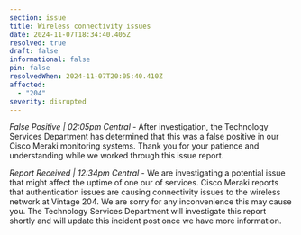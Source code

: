 ```yaml
---
section: issue
title: Wireless connectivity issues
date: 2024-11-07T18:34:40.405Z
resolved: true
draft: false
informational: false
pin: false
resolvedWhen: 2024-11-07T20:05:40.410Z
affected:
  - "204"
severity: disrupted
---
```

*False Positive | 02:05pm Central* - After investigation, the Technology Services Department has determined that this was a false positive in our Cisco Meraki monitoring systems. Thank you for your patience and understanding while we worked through this issue report.

*Report Received | 12:34pm Central* - We are investigating a potential issue that might affect the uptime of one our of services. Cisco Meraki reports that authentication issues are causing connectivity issues to the wireless network at Vintage 204. We are sorry for any inconvenience this may cause you. The Technology Services Department will investigate this report shortly and will update this incident post once we have more information.